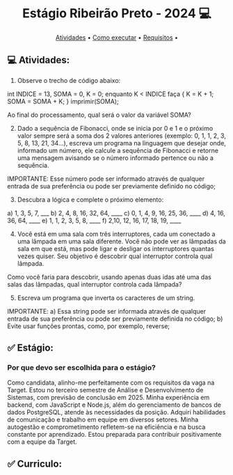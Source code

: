 <h1 align="center"> 
	Estágio Ribeirão Preto - 2024 💻
</h1>

<p align="center">
 <a href="#-Atividades">Atividades</a> •
 <a href="#-Estágio">Como executar</a> • 
  <a href="#-Curriculo">Requisitos</a> • 
</p>

## 💻 Atividades:

1) Observe o trecho de código abaixo:

int INDICE = 13, SOMA = 0, K = 0;
enquanto K < INDICE faça
{
K = K + 1;
SOMA = SOMA + K;
}
imprimir(SOMA);

Ao final do processamento, qual será o valor da variável SOMA?


2) Dado a sequência de Fibonacci, onde se inicia por 0 e 1 e o próximo valor sempre será a soma dos 2 valores anteriores (exemplo: 0, 1, 1, 2, 3, 5, 8, 13, 21, 34...), escreva um programa na linguagem que desejar onde, informado um número, ele calcule a sequência de Fibonacci e retorne uma mensagem avisando se o número informado pertence ou não a sequência.


IMPORTANTE:
Esse número pode ser informado através de qualquer entrada de sua preferência ou pode ser previamente definido no código;


3) Descubra a lógica e complete o próximo elemento:

a) 1, 3, 5, 7, ___
b) 2, 4, 8, 16, 32, 64, ____
c) 0, 1, 4, 9, 16, 25, 36, ____
d) 4, 16, 36, 64, ____
e) 1, 1, 2, 3, 5, 8, ____
f) 2,10, 12, 16, 17, 18, 19, ____


4) Você está em uma sala com três interruptores, cada um conectado a uma lâmpada em uma sala diferente. Você não pode ver as lâmpadas da sala em que está, mas pode ligar e desligar os interruptores quantas vezes quiser. Seu objetivo é descobrir qual interruptor controla qual lâmpada.

Como você faria para descobrir, usando apenas duas idas até uma das salas das lâmpadas, qual interruptor controla cada lâmpada?


5) Escreva um programa que inverta os caracteres de um string.

IMPORTANTE:
a) Essa string pode ser informada através de qualquer entrada de sua preferência ou pode ser previamente definida no código;
b) Evite usar funções prontas, como, por exemplo, reverse;

## ✅ Estágio:

### Por que devo ser escolhida para o estágio?
Como candidata, alinho-me perfeitamente com os requisitos da vaga na Target. Estou no terceiro semestre de Análise e Desenvolvimento de Sistemas, com previsão de conclusão em 2025. Minha experiência em backend, com JavaScript e Node.js, além do gerenciamento de bancos de dados PostgreSQL, atende às necessidades da posição. Adquiri habilidades de comunicação e trabalho em equipe em diversos setores. Minha autogestão e comprometimento refletem-se na eficiência e na busca constante por aprendizado. Estou preparada para contribuir positivamente com a equipe da Target.

## ✅ Curriculo:

 <a href="curriculo/Curriculo Karol Padrão.pdf" download ></a>